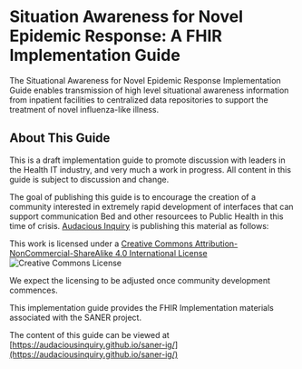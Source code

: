 # Situation Awareness for Novel Epidemic Response: A FHIR Implementation Guide

The Situational Awareness for Novel Epidemic Response Implementation Guide enables transmission
of high level situational awareness information from inpatient facilities to centralized
data repositories to support the treatment of novel influenza-like illness.

## About This Guide
This is a draft implementation guide to promote discussion with leaders in the Health
IT industry, and very much a work in progress.  All content in this guide is subject
to discussion and change.

The goal of publishing this guide is to encourage the creation of a community interested
in extremely rapid development of interfaces that can support communication Bed and other
resourcees to Public Health in this time of crisis.  [Audacious Inquiry](https://ainq.com) is publishing this
material as follows:

This work is licensed under a [Creative Commons Attribution-NonCommercial-ShareAlike 4.0 International License](http://creativecommons.org/licenses/by-nc-sa/4.0/) ![Creative Commons License](https://i.creativecommons.org/l/by-nc-sa/4.0/80x15.png)

We expect the licensing to be adjusted once community development commences.

This implementation guide provides the FHIR Implementation materials associated with
the SANER project.

The content of this guide can be viewed at [https://audaciousinquiry.github.io/saner-ig/](https://audaciousinquiry.github.io/saner-ig/)
